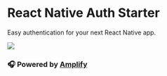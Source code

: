 # React Native Auth Starter

Easy authentication for your next React Native app.

![](https://i.imgur.com/4PMkScx.jpg)

### 🎧 Powered by [Amplify](https://github.com/aws/aws-amplify)